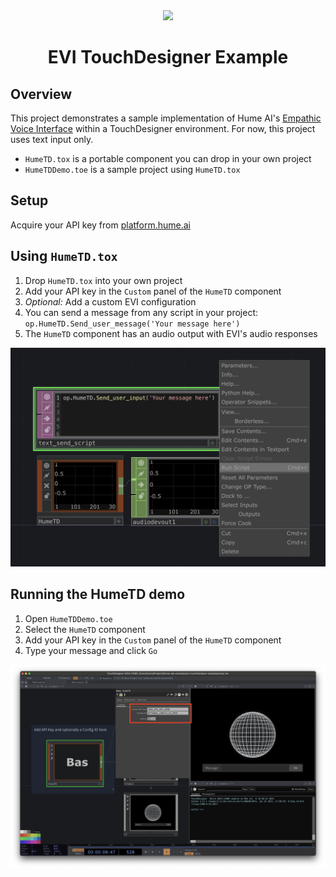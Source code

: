 <div align="center">
  <img src="https://storage.googleapis.com/hume-public-logos/hume/hume-banner.png">
  <h1>EVI TouchDesigner Example</h1>
</div>

## Overview

This project demonstrates a sample implementation of Hume AI's [Empathic Voice Interface](https://hume.docs.buildwithfern.com/docs/empathic-voice-interface-evi/overview) within a TouchDesigner environment. For now, this project uses text input only.

- `HumeTD.tox` is a portable component you can drop in your own project
- `HumeTDDemo.toe` is a sample project using `HumeTD.tox`

## Setup
Acquire your API key from [platform.hume.ai](https://platform.hume.ai/settings/keys)

## Using `HumeTD.tox`
1. Drop `HumeTD.tox` into your own project
2. Add your API key in the `Custom` panel of the `HumeTD` component
3. *Optional:* Add a custom EVI configuration 
4. You can send a message from any script in your project: `op.HumeTD.Send_user_message('Your message here')`
5. The `HumeTD` component has an audio output with EVI's audio responses

![simple.png](simple.png)

## Running the HumeTD demo
1. Open `HumeTDDemo.toe`
1. Select the `HumeTD` component
2. Add your API key in the `Custom` panel of the `HumeTD` component
3. Type your message and click `Go`

![setup.png](setup.png)